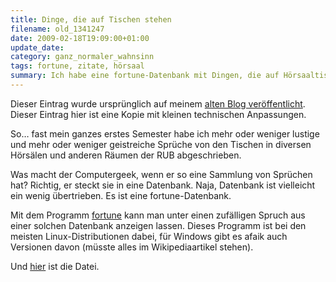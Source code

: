 ```yaml
---
title: Dinge, die auf Tischen stehen
filename: old_1341247
date: 2009-02-18T19:09:00+01:00
update_date:
category: ganz_normaler_wahnsinn
tags: fortune, zitate, hörsaal
summary: Ich habe eine fortune-Datenbank mit Dingen, die auf Hörsaaltischen stehen, gemacht.
---
```

Dieser Eintrag wurde ursprünglich auf meinem [alten Blog veröffentlicht](https://stu.blogger.de/stories/1341247/). Dieser Eintrag hier ist eine Kopie mit kleinen technischen Anpassungen.

So… fast mein ganzes erstes Semester habe ich mehr oder weniger lustige und mehr oder weniger geistreiche Sprüche von den Tischen in diversen Hörsälen und anderen Räumen der RUB abgeschrieben.

Was macht der Computergeek, wenn er so eine Sammlung von Sprüchen hat? Richtig, er steckt sie in eine Datenbank.
Naja, Datenbank ist vielleicht ein wenig übertrieben. Es ist eine fortune-Datenbank.

Mit dem Programm [fortune](https://de.wikipedia.org/wiki/Fortune_(Computerprogramm)) kann man unter einen zufälligen Spruch aus einer solchen Datenbank anzeigen lassen. Dieses Programm ist bei den meisten Linux-Distributionen dabei, für Windows gibt es afaik auch Versionen davon (müsste alles im Wikipediaartikel stehen).

Und [hier](/file/hoersaal-0.1.tar.gz) ist die Datei.
